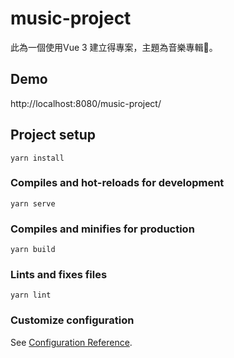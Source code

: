 # music-project

此為一個使用Vue 3 建立得專案，主題為音樂專輯。

## Demo
http://localhost:8080/music-project/

## Project setup
```
yarn install
```

### Compiles and hot-reloads for development
```
yarn serve
```

### Compiles and minifies for production
```
yarn build
```

### Lints and fixes files
```
yarn lint
```

### Customize configuration
See [Configuration Reference](https://cli.vuejs.org/config/).


